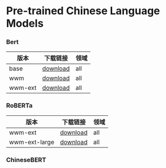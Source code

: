 # Pre-trained Chinese Language Models
### Bert
版本 | 下载链接 | 领域
 --- | --- | --- 
base|[download](https://huggingface.co/bert-base-chinese/tree/main)|all
wwm|[download](https://huggingface.co/hfl/chinese-bert-wwm/tree/main)|all
wwm-ext|[download](https://huggingface.co/hfl/chinese-bert-wwm-ext/tree/main)|all

### RoBERTa
版本 | 下载链接 | 领域
 --- | --- | --- 
wwm-ext|[download](https://huggingface.co/hfl/chinese-roberta-wwm-ext)|all
wwm-ext-large|[download](https://huggingface.co/hfl/chinese-roberta-wwm-ext-large)|all

### ChineseBERT
